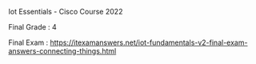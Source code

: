

Iot Essentials - Cisco Course 2022

Final Grade : 4 

Final Exam : https://itexamanswers.net/iot-fundamentals-v2-final-exam-answers-connecting-things.html

